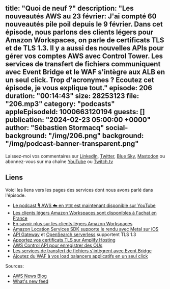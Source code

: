 title: "Quoi de neuf ?"
description: "Les nouveautés AWS au 23 février: J'ai compté 60 nouveautés pile poil depuis le 9 février. Dans cet épisode, nous parlons des clients légers  pour Amazon Workspaces, on parle de certificats TLS et de TLS 1.3. Il y a aussi des nouvelles APIs pour gérer vos comptes AWS avec Control Tower. Les services de transfert de fichiers communiquent avec Event Bridge et le WAF s'intègre aux ALB en un seul click. Trop d'acronymes ? Ecoutez cet épisode, je vous explique tout."
episode: 206
duration: "00:14:43"
size: 28253123
file: "206.mp3"
category: "podcasts"
appleEpisodeId: 1000663120194
guests: []
publication: "2024-02-23 05:00:00 +0000"
author: "Sébastien Stormacq"
social-background: "/img/206.png"
background: "/img/podcast-banner-transparent.png"
---

Laissez-moi vos commentaires sur [LinkedIn](https://www.linkedin.com/in/sebastienstormacq/), [Twitter](https://twitter.com/sebsto), [Blue Sky](https://bsky.app/profile/sebsto.bsky.social), [Mastodon](https://awscommunity.social/@sebsto) ou abonnez-vous sur ma chaîne [YouTube](https://www.youtube.com/sebsto) ou [Twitch.tv](https://www.twitch.tv/sebAWS)

## Liens

Voici les liens vers les pages des services dont nous avons parlé dans l'épisode.

- [Le podcast 🎙 AWS ☁️ en 🇫🇷 est maintenant disponible sur YouTube](https://www.youtube.com/watch?v=FoiENh1_kjU&list=PLZ_TUMnTqfu9lG7nh_3VHJ1iM2q9grWvd&pp=gAQBiAQB)
- [Les clients légers Amazon Workspaces sont disponibles à l'achat en France](https://aws.amazon.com/about-aws/whats-new/2024/02/amazon-workspaces-thin-client-inventory-france-germany-italy-spain/)
- [En savoir plus sur les clients légers Amazon Workspaces](https://aws.amazon.com/blogs/aws/new-amazon-workspaces-thin-client/)
- [Amazon Location Services SDK supporte le rendu avec Metal sur iOS](https://aws.amazon.com/about-aws/whats-new/2024/02/amazon-location-service-maps-sdk-metal-rendering-ios/)
- [API Gateway](https://aws.amazon.com/fr/about-aws/whats-new/2024/02/api-gateway-tls-1-3/) et [OpenSearch serverless](https://aws.amazon.com/about-aws/whats-new/2024/02/amazon-opensearch-serverless-tls-1-3-perfect-forward-secrecy/) supportent TLS 1.3
- [Apportez vos certificats TLS sur Amplify Hosting](https://aws.amazon.com/blogs/mobile/custom-ssl-amplify-hosting/)
- [AWS Control API pour enregistrer des OUs](https://aws.amazon.com/about-aws/whats-new/2024/02/aws-control-tower-apis-register-organizational-units/)
- [Les services de transfert de fichiers s'intègrent avec Event Bridge](https://docs.aws.amazon.com/transfer/latest/userguide/eventbridge.html)
- [Ajoutez du WAF à vos load balancers applicatifs en un seul click](https://aws.amazon.com/about-aws/whats-new/2024/02/aws-application-load-balancer-one-click-waf-integrations/)

Sources: 

- [AWS News Blog](https://aws.amazon.com/blogs/aws/)
- [What's new feed](https://aws.amazon.com/about-aws/whats-new/2023/)
